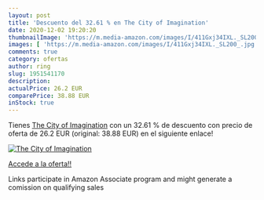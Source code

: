```yaml
---
layout: post
title: 'Descuento del 32.61 % en The City of Imagination'
date: 2020-12-02 19:20:20
thumbnailImage: 'https://m.media-amazon.com/images/I/411Gxj34IXL._SL200_.jpg'
images: [ 'https://m.media-amazon.com/images/I/411Gxj34IXL._SL200_.jpg' ]
comments: true
category: ofertas
author: ring
slug: 1951541170
description:
actualPrice: 26.2 EUR
comparePrice: 38.88 EUR
inStock: true
---
```


Tienes [The City of Imagination](https://www.amazon.es/dp/1951541170/?tag=tolees-21) con un 32.61 % de descuento con precio de oferta de 26.2 EUR (original: 38.88 EUR) en el siguiente enlace!

[![The City of Imagination](https://m.media-amazon.com/images/I/411Gxj34IXL._SL200_.jpg)](https://www.amazon.es/dp/1951541170/?tag=tolees-21)

[Accede a la oferta!!](https://www.amazon.es/dp/1951541170/?tag=tolees-21)

Links participate in Amazon Associate program and might generate a comission on qualifying sales


